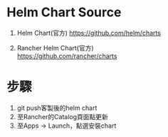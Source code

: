 # Helm Chart Source

1. Helm Chart(官方)
https://github.com/helm/charts

2. Rancher Helm Chart(官方)    
https://github.com/rancher/charts 


# 步驟

1. git push客製後的helm chart   
2. 至Rancher的Catalog頁面點更新
3. 至Apps -> Launch，點選安裝chart